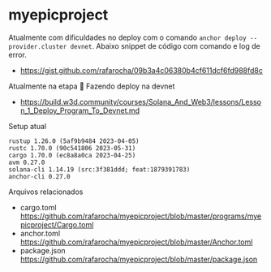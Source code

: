 # myepicproject


Atualmente com dificuldades no deploy com o comando `anchor deploy --provider.cluster devnet`. Abaixo snippet de código com comando e log de error.
- https://gist.github.com/rafarocha/09b3a4c06380b4cf611dcf6fd988fd8c

Atualmente na etapa 🚀 Fazendo deploy na devnet
- https://build.w3d.community/courses/Solana_And_Web3/lessons/Lesson_1_Deploy_Program_To_Devnet.md

Setup atual
```
rustup 1.26.0 (5af9b9484 2023-04-05)
rustc 1.70.0 (90c541806 2023-05-31)
cargo 1.70.0 (ec8a8a0ca 2023-04-25)
avm 0.27.0
solana-cli 1.14.19 (src:3f381ddd; feat:1879391783)
anchor-cli 0.27.0
```

Arquivos relacionados 
- cargo.toml https://github.com/rafarocha/myepicproject/blob/master/programs/myepicproject/Cargo.toml
- anchor.toml https://github.com/rafarocha/myepicproject/blob/master/Anchor.toml
- package.json https://github.com/rafarocha/myepicproject/blob/master/package.json
